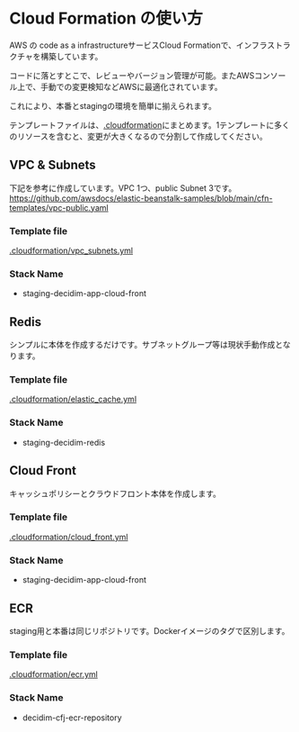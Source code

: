 # Cloud Formation の使い方

AWS の code as a infrastructureサービスCloud Formationで、インフラストラクチャを構築しています。

コードに落とすとこで、レビューやバージョン管理が可能。またAWSコンソール上で、手動での変更検知などAWSに最適化されています。

これにより、本番とstagingの環境を簡単に揃えられます。

テンプレートファイルは、[.cloudformation](/.cloudformation)にまとめます。1テンプレートに多くのリソースを含むと、変更が大きくなるので分割して作成してください。

## VPC & Subnets

下記を参考に作成しています。VPC 1つ、public Subnet 3です。
https://github.com/awsdocs/elastic-beanstalk-samples/blob/main/cfn-templates/vpc-public.yaml

### Template file

[.cloudformation/vpc_subnets.yml](/.cloudformation/vpc_subnets.yml)

### Stack Name

- staging-decidim-app-cloud-front

## Redis

シンプルに本体を作成するだけです。サブネットグループ等は現状手動作成となります。

### Template file

[.cloudformation/elastic_cache.yml](/.cloudformation/elastic_cache.yml)

### Stack Name

- staging-decidim-redis

## Cloud Front

キャッシュポリシーとクラウドフロント本体を作成します。

### Template file

[.cloudformation/cloud_front.yml](/.cloudformation/cloud_front.yml)

### Stack Name

- staging-decidim-app-cloud-front

## ECR

staging用と本番は同じリポジトリです。Dockerイメージのタグで区別します。

### Template file

[.cloudformation/ecr.yml](/.cloudformation/ecr.yml)

### Stack Name

- decidim-cfj-ecr-repository
